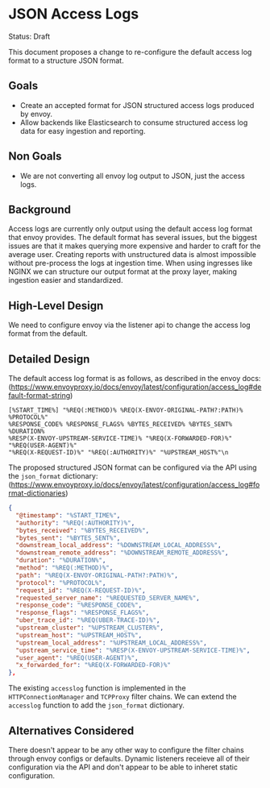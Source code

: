 # JSON Access Logs

Status: Draft

This document proposes a change to re-configure the default access log format to a structure JSON format.

## Goals

- Create an accepted format for JSON structured access logs produced by envoy.
- Allow backends like Elasticsearch to consume structured access log data for easy ingestion and reporting.

## Non Goals

- We are not converting all envoy log output to JSON, just the access logs.

## Background

Access logs are currently only output using the default access log format that envoy provides.
The default format has several issues, but the biggest issues are that it makes querying more expensive and harder to craft for the average user.
Creating reports with unstructured data is almost impossible without pre-process the logs at ingestion time.
When using ingresses like NGINX we can structure our output format at the proxy layer, making ingestion easier and standardized.

## High-Level Design

We need to configure envoy via the listener api to change the access log format from the default.

## Detailed Design

The default access log format is as follows, as described in the envoy docs:
(https://www.envoyproxy.io/docs/envoy/latest/configuration/access_log#default-format-string)

```text
[%START_TIME%] "%REQ(:METHOD)% %REQ(X-ENVOY-ORIGINAL-PATH?:PATH)% %PROTOCOL%"
%RESPONSE_CODE% %RESPONSE_FLAGS% %BYTES_RECEIVED% %BYTES_SENT% %DURATION%
%RESP(X-ENVOY-UPSTREAM-SERVICE-TIME)% "%REQ(X-FORWARDED-FOR)%" "%REQ(USER-AGENT)%"
"%REQ(X-REQUEST-ID)%" "%REQ(:AUTHORITY)%" "%UPSTREAM_HOST%"\n
```

The proposed structured JSON format can be configured via the API using the `json_format` dictionary:
(https://www.envoyproxy.io/docs/envoy/latest/configuration/access_log#format-dictionaries)

```json
{
  "@timestamp": "%START_TIME%",
  "authority": "%REQ(:AUTHORITY)%",
  "bytes_received": "%BYTES_RECEIVED%",
  "bytes_sent": "%BYTES_SENT%",
  "downstream_local_address": "%DOWNSTREAM_LOCAL_ADDRESS%",
  "downstream_remote_address": "%DOWNSTREAM_REMOTE_ADDRESS%",
  "duration": "%DURATION%",
  "method": "%REQ(:METHOD)%",
  "path": "%REQ(X-ENVOY-ORIGINAL-PATH?:PATH)%",
  "protocol": "%PROTOCOL%",
  "request_id": "%REQ(X-REQUEST-ID)%",
  "requested_server_name": "%REQUESTED_SERVER_NAME%",
  "response_code": "%RESPONSE_CODE%",
  "response_flags": "%RESPONSE_FLAGS%",
  "uber_trace_id": "%REQ(UBER-TRACE-ID)%",
  "upstream_cluster": "%UPSTREAM_CLUSTER%",
  "upstream_host": "%UPSTREAM_HOST%",
  "upstream_local_address": "%UPSTREAM_LOCAL_ADDRESS%",
  "upstream_service_time": "%RESP(X-ENVOY-UPSTREAM-SERVICE-TIME)%",
  "user_agent": "%REQ(USER-AGENT)%",
  "x_forwarded_for": "%REQ(X-FORWARDED-FOR)%"
},
```

The existing `accesslog` function is implemented in the `HTTPConnectionManager` and `TCPProxy` filter chains.
We can extend the `accesslog` function to add the `json_format` dictionary.

## Alternatives Considered

There doesn't appear to be any other way to configure the filter chains through envoy configs or defaults.
Dynamic listeners receieve all of their configuration via the API and don't appear to be able to inheret static configuration.
